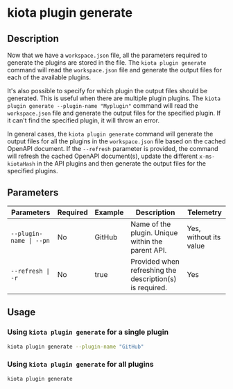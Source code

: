 # kiota plugin generate

## Description

Now that we have a `workspace.json` file, all the parameters required to generate the plugins are stored in the file. The `kiota plugin generate` command will read the `workspace.json` file and generate the output files for each of the available plugins. 

It's also possible to specify for which plugin the output files should be generated. This is useful when there are multiple plugin plugins. The `kiota plugin generate --plugin-name "Myplugin"` command will read the `workspace.json` file and generate the output files for the specified plugin. If it can't find the specified plugin, it will throw an error.

In general cases, the `kiota plugin generate` command will generate the output files for all the plugins in the `workspace.json` file based on the cached OpenAPI document. If the `--refresh` parameter is provided, the command will refresh the cached OpenAPI document(s), update the different `x-ms-kiotaHash` in the API plugins and then generate the output files for the specified plugins.

## Parameters

| Parameters | Required | Example | Description | Telemetry |
| -- | -- | -- | -- | -- |
| `--plugin-name \| --pn` | No | GitHub | Name of the plugin. Unique within the parent API. | Yes, without its value |
| `--refresh \| -r` | No | true | Provided when refreshing the description(s) is required. | Yes |

## Usage

### Using `kiota plugin generate` for a single plugin

```bash
kiota plugin generate --plugin-name "GitHub"
```

### Using `kiota plugin generate` for all plugins

```bash
kiota plugin generate
```